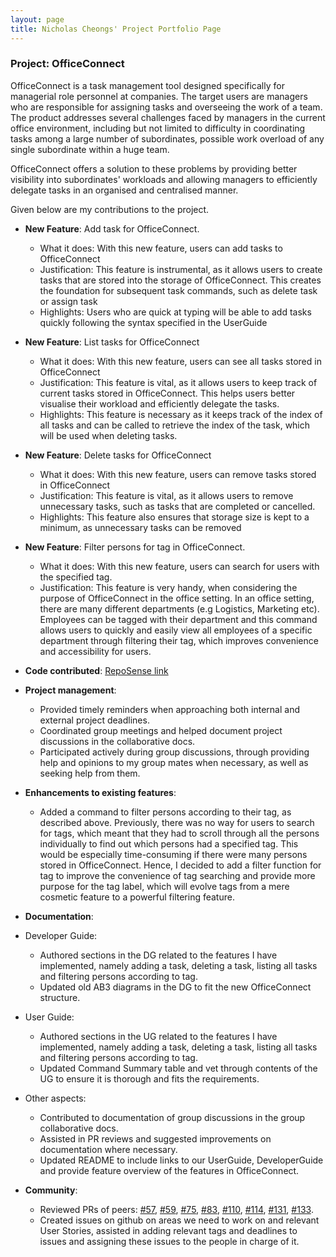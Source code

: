 ```yaml
---
layout: page
title: Nicholas Cheongs' Project Portfolio Page
---
```

### Project: OfficeConnect

OfficeConnect is a task management tool designed specifically for managerial role personnel at companies. The target
users are managers who are responsible for assigning tasks and overseeing the work of a team. The product addresses several challenges faced by managers in the current office environment, including but not limited to difficulty in coordinating tasks among a large number of subordinates, possible work overload of any single subordinate within a huge team.

OfficeConnect offers a solution to these problems by providing better visibility into subordinates' workloads and
allowing managers to efficiently delegate tasks in an organised and centralised manner.

Given below are my contributions to the project.
- **New Feature**: Add task for OfficeConnect.
  * What it does: With this new feature, users can add tasks to OfficeConnect
  * Justification: This feature is instrumental, as it allows users to create tasks that are stored into the storage of OfficeConnect. This creates the foundation for subsequent task commands, such as delete task or assign task
  * Highlights: Users who are quick at typing will be able to add tasks quickly following the syntax specified in the UserGuide
- **New Feature**: List tasks for OfficeConnect
  * What it does: With this new feature, users can see all tasks stored in OfficeConnect
  * Justification: This feature is vital, as it allows users to keep track of current tasks stored in OfficeConnect. This helps users better visualise their workload and efficiently delegate the tasks.
  * Highlights: This feature is necessary as it keeps track of the index of all tasks and can be called to retrieve the index of the task, which will be used when deleting tasks.
- **New Feature**: Delete tasks for OfficeConnect
  * What it does: With this new feature, users can remove tasks stored in OfficeConnect
  * Justification: This feature is vital, as it allows users to remove unnecessary tasks, such as tasks that are completed or cancelled.
  * Highlights: This feature also ensures that storage size is kept to a minimum, as unnecessary tasks can be removed
- **New Feature**: Filter persons for tag in OfficeConnect.
  * What it does: With this new feature, users can search for users with the specified tag.
  * Justification: This feature is very handy, when considering the purpose of OfficeConnect in the office setting. In an office setting, there are many different departments (e.g Logistics, Marketing etc). Employees can be tagged with their department and this command allows users to quickly and easily view all employees of a specific department through filtering their tag, which improves convenience and accessibility for users. 

- **Code contributed**: [RepoSense link](https://nus-cs2103-ay2223s2.github.io/tp-dashboard/?search=nicklelodeon&sort=groupTitle&sortWithin=title&timeframe=commit&mergegroup=&groupSelect=groupByRepos&breakdown=true&checkedFileTypes=docs~functional-code~test-code~other&since=2023-02-17)

- **Project management**: 
  * Provided timely reminders when approaching both internal and external project deadlines. 
  * Coordinated group meetings and helped document project discussions in the collaborative docs. 
  * Participated actively during group discussions, through providing help and opinions to my group mates when necessary, as well as seeking help from them.

- **Enhancements to existing features**:
  * Added a command to filter persons according to their tag, as described above. Previously, there was no way for users to search for tags, which meant that they had to scroll through all the persons individually to find out which persons had a specified tag. This would be especially time-consuming if there were many persons stored in OfficeConnect. Hence, I decided to add a filter function for tag to improve the convenience of tag searching and provide more purpose for the tag label, which will evolve tags from a mere cosmetic feature to a powerful filtering feature. 

- **Documentation**:
- Developer Guide:
  * Authored sections in the DG related to the features I have implemented, namely adding a task, deleting a task, listing all tasks and filtering persons according to tag.
  * Updated old AB3 diagrams in the DG to fit the new OfficeConnect structure.

- User Guide:
  * Authored sections in the UG related to the features I have implemented, namely adding a task, deleting a task, listing all tasks and filtering persons according to tag.
  * Updated Command Summary table and vet through contents of the UG to ensure it is thorough and fits the requirements. 

- Other aspects: 
  * Contributed to documentation of group discussions in the group collaborative docs. 
  * Assisted in PR reviews and suggested improvements on documentation where necessary. 
  * Updated README to include links to our UserGuide, DeveloperGuide and provide feature overview of the features in OfficeConnect. 

- **Community**:
  * Reviewed PRs of peers: [\#57](https://github.com/AY2223S2-CS2103-F10-1/tp/pull/57), [\#59](https://github.com/AY2223S2-CS2103-F10-1/tp/pull/59), [\#75](https://github.com/AY2223S2-CS2103-F10-1/tp/pull/75), [\#83](https://github.com/AY2223S2-CS2103-F10-1/tp/pull/83), [\#110](https://github.com/AY2223S2-CS2103-F10-1/tp/pull/110), [\#114](https://github.com/AY2223S2-CS2103-F10-1/tp/pull/114), [\#131](https://github.com/AY2223S2-CS2103-F10-1/tp/pull/131), [\#133](https://github.com/AY2223S2-CS2103-F10-1/tp/pull/133).
  * Created issues on github on areas we need to work on and relevant User Stories, assisted in adding relevant tags and deadlines to issues and assigning these issues to the people in charge of it. 
